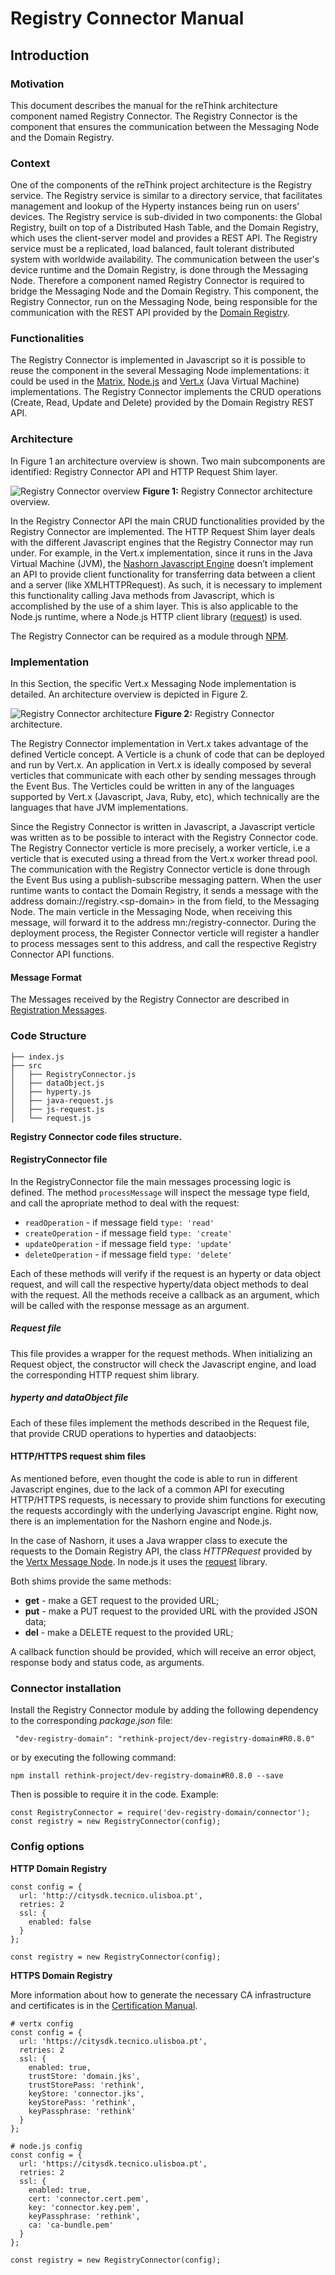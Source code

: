 # Registry Connector Manual

## Introduction

### Motivation
This document describes the manual for the reThink architecture component named
Registry Connector. The Registry Connector is the component that ensures the
communication between the Messaging Node and the Domain Registry.

### Context
One of the components of the reThink project architecture is the Registry
service.  The Registry service is similar to a directory service, that
facilitates management and lookup of the Hyperty instances being run on users’
devices.  The Registry service is sub-divided in two components: the Global
Registry, built on top of a Distributed Hash Table, and the Domain Registry,
which uses the client-server model and provides a REST API.  The Registry
service must be a replicated, load balanced, fault tolerant distributed system
with worldwide availability.  The communication between the user's device
runtime and the Domain Registry, is done through the Messaging Node. Therefore
a component named Registry Connector is required to bridge the Messaging Node
and the Domain Registry. This component, the Registry Connector, run on the
Messaging Node, being responsible for the communication with the REST API
provided by the [Domain
Registry](https://github.com/reTHINK-project/dev-registry-domain/blob/master/docs/DomainRegistryDeveloperManual.md).

### Functionalities
The Registry Connector is implemented in Javascript so it is possible to reuse
the component in the several Messaging Node implementations: it could be used
in the [Matrix](http://matrix.org/), [Node.js](https://nodejs.org) and
[Vert.x](http://vertx.io/) (Java Virtual Machine) implementations.  The
Registry Connector implements the CRUD operations (Create, Read, Update and
Delete) provided by the Domain Registry REST API.

### Architecture
In Figure 1 an architecture overview is shown. Two main subcomponents are
identified: Registry Connector API and HTTP Request Shim layer.

![Registry Connector overview](registry-connector-overview.png)
**Figure 1:** Registry Connector architecture overview.

In the Registry Connector API the main CRUD functionalities provided by the
Registry Connector are implemented.
The HTTP Request Shim layer deals with the different Javascript engines that
the Registry Connector may run under. For example, in the Vert.x
implementation, since it runs in the Java Virtual Machine (JVM), the [Nashorn
Javascript Engine](http://openjdk.java.net/projects/nashorn/) doesn’t implement
an API to provide client functionality for transferring data between a client
and a server (like XMLHTTPRequest). As such, it is necessary to implement this
functionality calling Java methods from Javascript, which is accomplished by
the use of a shim layer. This is also applicable to the Node.js runtime, where
a Node.js HTTP client library ([request](https://github.com/request/request)) is used.

The Registry Connector can be required as a module through [NPM](www.npmjs.com).

### Implementation
In this Section, the specific Vert.x Messaging Node implementation is detailed.
An architecture overview is depicted in Figure 2.

![Registry Connector architecture](registry-connector-architecture.png)
**Figure 2:** Registry Connector architecture.

The Registry Connector implementation in Vert.x takes advantage of the defined
Verticle concept. A Verticle is a chunk of code that can be deployed and run by
Vert.x. An application in Vert.x is ideally composed by several verticles that
communicate with each other by sending messages through the Event Bus. The
Verticles could be written in any of the languages supported by Vert.x
(Javascript, Java, Ruby, etc), which technically are the languages that have
JVM implementations.

Since the Registry Connector is written in Javascript, a Javascript verticle
was written as to be possible to interact with the Registry Connector code.
The Registry Connector verticle is more precisely, a worker verticle, i.e a
verticle that is executed using a thread from the Vert.x worker thread pool.
The communication with the Registry Connector verticle is done through the
Event Bus using a publish-subscribe messaging pattern.  When the user runtime
wants to contact the Domain Registry, it sends a message with the address
domain://registry.\<sp-domain\> in the from field, to the Messaging Node.  The
main verticle in the Messaging Node, when receiving this message, will forward
it to the address mn:/registry-connector. During the deployment process, the
Register Connector verticle will register a handler to process messages sent to
this address, and call the respective Registry Connector API functions.

#### Message Format
The Messages received by the Registry Connector are described in [Registration Messages](https://github.com/reTHINK-project/specs/blob/master/messages/registration-messages.md).

### Code Structure

```
├── index.js
├── src
│   ├── RegistryConnector.js
│   ├── dataObject.js
│   ├── hyperty.js
│   ├── java-request.js
│   ├── js-request.js
│   └── request.js
```
**Registry Connector code files structure.**

#### RegistryConnector file
In the RegistryConnector file the main messages processing logic is defined.
The method `processMessage` will inspect the message type field, and call the apropriate method to deal with the request:
 - `readOperation` - if message field `type: 'read'`
 - `createOperation` - if message field `type: 'create'`
 - `updateOperation` - if message field `type: 'update'` 
 - `deleteOperation` - if message field `type: 'delete'`
 
Each of these methods will verify if the request is an hyperty or data object request, and will call the respective hyperty/data object methods to deal with the request. All the methods receive a callback as an argument, which will be called
with the response message as an argument.

##### Request file
This file provides a wrapper for the request methods.
When initializing an Request object, the constructor will check the Javascript engine, and load the corresponding HTTP request shim library.

##### hyperty and dataObject file
Each of these files implement the methods described in the Request file, that provide CRUD operations to hyperties and dataobjects:

#### HTTP/HTTPS request shim files
As mentioned before, even thought the code is able to run in different
Javascript engines, due to the lack of a common API for executing HTTP/HTTPS requests, is necessary to provide shim functions for executing the requests accordingly with the underlying Javascript engine.
Right now, there is an implementation for the Nashorn engine and Node.js.

In the case of Nashorn, it uses a Java wrapper class to execute the requests to the Domain Registry API, the class *HTTPRequest* provided by the [Vertx Message Node](https://github.com/reTHINK-project/dev-msg-node-vertx). In node.js it uses the [request](https://github.com/request/request) library.

Both shims provide the same methods:

 - **get** - make a GET request to the provided URL;
 - **put** - make a PUT request to the provided URL with the provided JSON data;
 - **del** - make a DELETE request to the provided URL;

A callback function should be provided, which will receive an error object,
response body and status code, as arguments.

### Connector installation
Install the Registry Connector module by adding the following dependency to the corresponding *package.json* file:
```
 "dev-registry-domain": "rethink-project/dev-registry-domain#R0.8.0"
```
or by executing the following command:
```
npm install rethink-project/dev-registry-domain#R0.8.0 --save
```

Then is possible to require it in the code. Example:
```
const RegistryConnector = require('dev-registry-domain/connector');
const registry = new RegistryConnector(config);
```
### Config options

**HTTP Domain Registry** 
```
const config = {
  url: 'http://citysdk.tecnico.ulisboa.pt',
  retries: 2
  ssl: {
    enabled: false
  }
};

const registry = new RegistryConnector(config);
```

**HTTPS Domain Registry** 

More information about how to generate the necessary CA infrastructure and certificates is in the [Certification Manual](https://github.com/reTHINK-project/dev-registry-domain/blob/master/docs/CertificationManual.md).
```
# vertx config
const config = {
  url: 'https://citysdk.tecnico.ulisboa.pt',
  retries: 2
  ssl: {
    enabled: true,
    trustStore: 'domain.jks',
    trustStorePass: 'rethink',
    keyStore: 'connector.jks',
    keyStorePass: 'rethink',
    keyPassphrase: 'rethink'
  }
};

# node.js config
const config = {
  url: 'https://citysdk.tecnico.ulisboa.pt',
  retries: 2
  ssl: {
    enabled: true,
    cert: 'connector.cert.pem',
    key: 'connector.key.pem',
    keyPassphrase: 'rethink',
    ca: 'ca-bundle.pem'
  }
};

const registry = new RegistryConnector(config);
```










